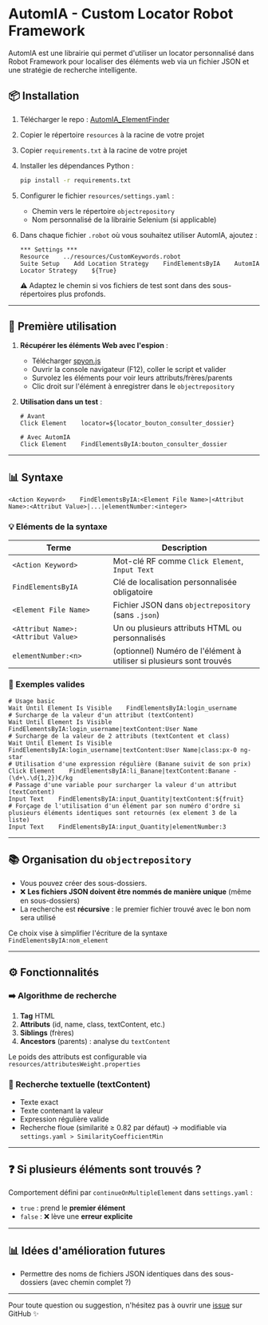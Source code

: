 # AutomIA - Custom Locator Robot Framework

AutomIA est une librairie qui permet d'utiliser un locator personnalisé dans Robot Framework pour localiser des éléments web via un fichier JSON et une stratégie de recherche intelligente.

## 📦 Installation

1. Télécharger le repo : [AutomIA_ElementFinder](https://github.com/cpiaud/AutomIA_ElementFinder/archive/refs/heads/main.zip)
2. Copier le répertoire `resources` à la racine de votre projet
3. Copier `requirements.txt` à la racine de votre projet
4. Installer les dépendances Python :
   ```bash
   pip install -r requirements.txt
   ```
5. Configurer le fichier `resources/settings.yaml` :
   - Chemin vers le répertoire `objectrepository`
   - Nom personnalisé de la librairie Selenium (si applicable)

6. Dans chaque fichier `.robot` où vous souhaitez utiliser AutomIA, ajoutez :

   ```robot
   *** Settings ***
   Resource    ../resources/CustomKeywords.robot
   Suite Setup    Add Location Strategy    FindElementsByIA    AutomIA Locator Strategy    ${True}
   ```

   ⚠️ Adaptez le chemin si vos fichiers de test sont dans des sous-répertoires plus profonds.

---

## 🚀 Première utilisation

1. **Récupérer les éléments Web avec l'espion** :
   - Télécharger [spyon.js](https://github.com/cpiaud/AutomIA_SpyWeb/blob/master/spyon.js)
   - Ouvrir la console navigateur (F12), coller le script et valider
   - Survolez les éléments pour voir leurs attributs/frères/parents
   - Clic droit sur l'élément à enregistrer dans le `objectrepository`

2. **Utilisation dans un test** :
   ```robot
   # Avant
   Click Element    locator=${locator_bouton_consulter_dossier}

   # Avec AutomIA
   Click Element    FindElementsByIA:bouton_consulter_dossier
   ```

---

## 📊 Syntaxe

```text
<Action Keyword>    FindElementsByIA:<Element File Name>|<Attribut Name>:<Attribut Value>|...|elementNumber:<integer>
```

### 💡 Eléments de la syntaxe

| Terme | Description |
|-------|-------------|
| `<Action Keyword>` | Mot-clé RF comme `Click Element`, `Input Text` |
| `FindElementsByIA` | Clé de localisation personnalisée obligatoire |
| `<Element File Name>` | Fichier JSON dans `objectrepository` (sans `.json`) |
| `<Attribut Name>:<Attribut Value>` | Un ou plusieurs attributs HTML ou personnalisés |
| `elementNumber:<n>` | (optionnel) Numéro de l'élément à utiliser si plusieurs sont trouvés |

### 📅 Exemples valides

```robot
# Usage basic
Wait Until Element Is Visible    FindElementsByIA:login_username
# Surcharge de la valeur d'un attribut (textContent)
Wait Until Element Is Visible    FindElementsByIA:login_username|textContent:User Name
# Surcharge de la valeur de 2 attributs (textContent et class)
Wait Until Element Is Visible    FindElementsByIA:login_username|textContent:User Name|class:px-0 ng-star
# Utilisation d'une expression régulière (Banane suivit de son prix)
Click Element    FindElementsByIA:li_Banane|textContent:Banane - (\d+\.\d{1,2})€/kg
# Passage d'une variable pour surcharger la valeur d'un attribut (textContent)
Input Text    FindElementsByIA:input_Quantity|textContent:${fruit}
# Forçage de l'utilisation d'un élément par son numéro d'ordre si plusieurs éléments identiques sont retournés (ex element 3 de la liste)
Input Text    FindElementsByIA:input_Quantity|elementNumber:3
```

---

## 📚 Organisation du `objectrepository`

- Vous pouvez créer des sous-dossiers.
- ❌ **Les fichiers JSON doivent être nommés de manière unique** (même en sous-dossiers)
- La recherche est **récursive** : le premier fichier trouvé avec le bon nom sera utilisé

Ce choix vise à simplifier l'écriture de la syntaxe `FindElementsByIA:nom_element`

---

## ⚙️ Fonctionnalités

### ➡️ Algorithme de recherche

1. **Tag** HTML
2. **Attributs** (id, name, class, textContent, etc.)
3. **Siblings** (frères)
4. **Ancestors** (parents) : analyse du `textContent`

Le poids des attributs est configurable via `resources/attributesWeight.properties`

### 🔎 Recherche textuelle (textContent)

- Texte exact
- Texte contenant la valeur
- Expression régulière valide
- Recherche floue (similarité ≥ 0.82 par défaut) → modifiable via `settings.yaml > SimilarityCoefficientMin`

---

## ❓ Si plusieurs éléments sont trouvés ?

Comportement défini par `continueOnMultipleElement` dans `settings.yaml` :

- `true` : prend le **premier élément**
- `false` : ❌ lève une **erreur explicite**

---

## 📊 Idées d'amélioration futures

- Permettre des noms de fichiers JSON identiques dans des sous-dossiers (avec chemin complet ?)

---

Pour toute question ou suggestion, n'hésitez pas à ouvrir une [issue](https://github.com/cpiaud/AutomIA_ElementFinder/issues) sur GitHub ✨


